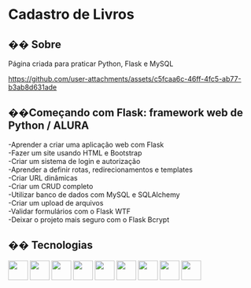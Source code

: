 <h1>Cadastro de Livros</h1>

<h2>�� Sobre</h2>
<p>Página criada para praticar Python, Flask e MySQL</p>

https://github.com/user-attachments/assets/c5fcaa6c-46ff-4fc5-ab77-b3ab8d631ade

<h2>��Começando com Flask: framework web de Python / ALURA</h2>
<p>
-Aprender a criar uma aplicação web com Flask<br>
-Fazer um site usando HTML e Bootstrap<br>
-Criar um sistema de login e autorização<br>
-Aprender a definir rotas, redirecionamentos e templates<br>
-Criar URL dinâmicas<br>
-Criar um CRUD completo<br>
-Utilizar banco de dados com MySQL e SQLAlchemy<br>
-Criar um upload de arquivos<br>
-Validar formulários com o Flask WTF<br>
-Deixar o projeto mais seguro com o Flask Bcrypt<br>
</p>

## �� Tecnologias
<div>
  <img src="https://cdn.jsdelivr.net/gh/devicons/devicon@latest/icons/vscode/vscode-original-wordmark.svg" width="40" height="40"/>
  <img src="https://cdn.jsdelivr.net/gh/devicons/devicon@latest/icons/css3/css3-plain-wordmark.svg" width="40" height="40"/>     
  <img src="https://cdn.jsdelivr.net/gh/devicons/devicon@latest/icons/html5/html5-plain-wordmark.svg" width="40" height="40"/>
  <img src="https://cdn.jsdelivr.net/gh/devicons/devicon@latest/icons/javascript/javascript-original.svg" width="40" height="40"/>
  <img src="https://cdn.jsdelivr.net/gh/devicons/devicon@latest/icons/bootstrap/bootstrap-original-wordmark.svg" width="40" height="40"/>
  <img src="https://cdn.jsdelivr.net/gh/devicons/devicon@latest/icons/mysql/mysql-original-wordmark.svg" width="40" height="40"/>
  <img src="https://cdn.jsdelivr.net/gh/devicons/devicon@latest/icons/python/python-original-wordmark.svg" width="40" height="40"/>
  <img src="https://cdn.jsdelivr.net/gh/devicons/devicon@latest/icons/sqlalchemy/sqlalchemy-original-wordmark.svg" width="40" height="40"/>
  <img src="https://cdn.jsdelivr.net/gh/devicons/devicon@latest/icons/flask/flask-original-wordmark.svg" width="40" height="40"/>
</div>






          